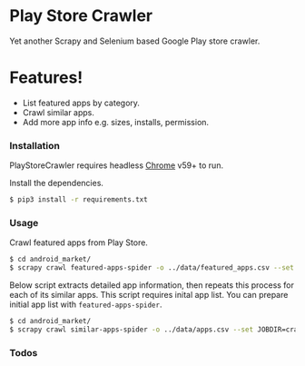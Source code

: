 # Play Store Crawler

Yet another Scrapy and Selenium based Google Play store crawler.

# Features!
  - List featured apps by category.
  - Crawl similar apps.
  - Add more app info e.g. sizes, installs, permission.

### Installation

PlayStoreCrawler requires headless [Chrome](https://www.google.com/chrome/) v59+ to run.

Install the dependencies.

```sh
$ pip3 install -r requirements.txt
```

### Usage

Crawl featured apps from Play Store.

```sh
$ cd android_market/
$ scrapy crawl featured-apps-spider -o ../data/featured_apps.csv --set JOBDIR=crawl
```

Below script extracts detailed app information, then repeats this process for each of its similar apps. This script requires inital app list. You can prepare initial app list with ```featured-apps-spider```.

```sh
$ cd android_market/
$ scrapy crawl similar-apps-spider -o ../data/apps.csv --set JOBDIR=crawl_similar
```

### Todos
    





